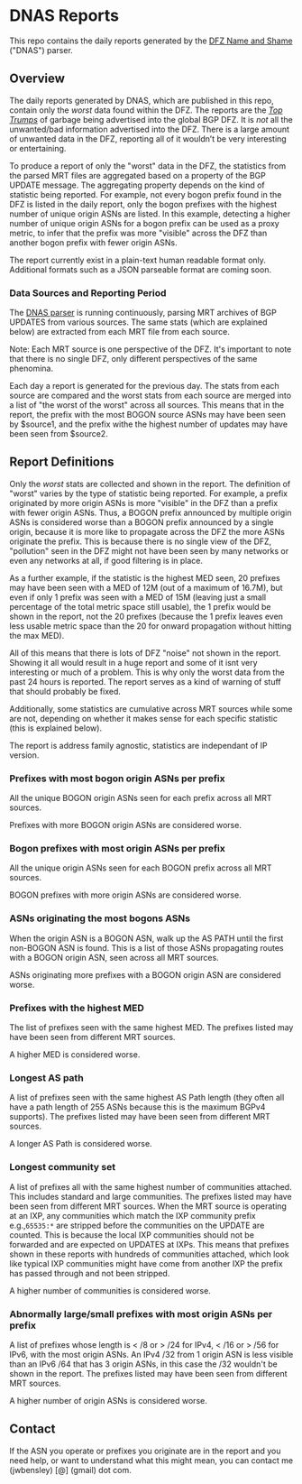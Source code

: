 # DNAS Reports

This repo contains the daily reports generated by the [DFZ Name and Shame](https://github.com/jwbensley/dfz_name_and_shame/) ("DNAS") parser.

## Overview

The daily reports generated by DNAS, which are published in this repo, contain only the *worst* data found within the DFZ. The reports are the *[Top Trumps](https://en.wikipedia.org/wiki/Top_Trumps)* of garbage being advertised into the global BGP DFZ. It is *not* all the unwanted/bad information advertised into the DFZ. There is a large amount of unwanted data in the DFZ, reporting all of it wouldn’t be very interesting or entertaining.

To produce a report of only the "worst" data in the DFZ, the statistics from the parsed MRT files are aggregated based on a property of the BGP UPDATE message. The aggregating property depends on the kind of statistic being reported. For example, not every bogon prefix found in the DFZ is listed in the daily report, only the bogon prefixes with the highest number of unique origin ASNs are listed. In this example, detecting a higher number of unique origin ASNs for a bogon prefix can be used as a proxy metric, to infer that the prefix was more "visible" across the DFZ than another bogon prefix with fewer origin ASNs.

The report currently exist in a plain-text human readable format only. Additional formats such as a JSON parseable format are coming soon.

### Data Sources and Reporting Period

The [DNAS parser](https://github.com/jwbensley/dfz_name_and_shame/) is running continuously, parsing MRT archives of BGP UPDATES from various sources. The same stats (which are explained below) are extracted from each MRT file from each source.

Note: Each MRT source is one perspective of the DFZ. It's important to note that there is no single DFZ, only different perspectives of the same phenomina.

Each day a report is generated for the previous day. The stats from each source are compared and the worst stats from each source are merged into a list of "the worst of the worst" across all sources. This means that in the report, the prefix with the most BOGON source ASNs may have been seen by $source1, and the prefix withe the highest number of updates may have been seen from $source2.

## Report Definitions

Only the *worst* stats are collected and shown in the report. The definition of "worst" varies by the type of statistic being reported. For example, a prefix originated by more origin ASNs is more "visible" in the DFZ than a prefix with fewer origin ASNs. Thus, a BOGON prefix announced by multiple origin ASNs is considered worse than a BOGON prefix announced by a single origin, because it is more like to propagate across the DFZ the more ASNs originate the prefix. This is because there is no single view of the DFZ, "pollution" seen in the DFZ might not have been seen by many networks or even any networks at all, if good filtering is in place.

As a further example, if the statistic is the highest MED seen, 20 prefixes may have been seen with a MED of 12M (out of a maximum of 16.7M), but even if only 1 prefix was seen with a MED of 15M (leaving just a small percentage of the total metric space still usable), the 1 prefix would be shown in the report, not the 20 prefixes (because the 1 prefix leaves even less usable metric space than the 20 for onward propagation without hitting the max MED).

All of this means that there is lots of DFZ "noise" not shown in the report. Showing it all would result in a huge report and some of it isnt very interesting or much of a problem. This is why only the worst data from the past 24 hours is reported. The report serves as a kind of warning of stuff that should probably be fixed.

Additionally, some statistics are cumulative across MRT sources while some are not, depending on whether it makes sense for each specific statistic (this is explained below).

The report is address family agnostic, statistics are independant of IP version.

### Prefixes with most bogon origin ASNs per prefix

All the unique BOGON origin ASNs seen for each prefix across all MRT sources.

Prefixes with more BOGON origin ASNs are considered worse.

### Bogon prefixes with most origin ASNs per prefix

All the unique origin ASNs seen for each BOGON prefix across all MRT sources.

BOGON prefixes with more origin ASNs are considered worse.

### ASNs originating the most bogons ASNs

When the origin ASN is a BOGON ASN, walk up the AS PATH until the first non-BOGON ASN is found. This is a list of those ASNs propagating routes with a BOGON origin ASN, seen across all MRT sources.

ASNs originating more prefixes with a BOGON origin ASN are considered worse.

### Prefixes with the highest MED

The list of prefixes seen with the same highest MED. The prefixes listed may have been seen from different MRT sources.

A higher MED is considered worse.

### Longest AS path

A list of prefixes seen with the same highest AS Path length (they often all have a path length of 255 ASNs because this is the maximum BGPv4 supports). The prefixes listed may have been seen from different MRT sources.

A longer AS Path is considered worse.

### Longest community set

A list of prefixes all with the same highest number of communities attached. This includes standard and large communities. The prefixes listed may have been seen from different MRT sources. When the MRT source is operating at an IXP, any communities which match the IXP community prefix e.g.,`65535:*` are stripped before the communities on the UPDATE are counted. This is because the local IXP communities should not be forwarded and are expected on UPDATES at IXPs. This means that prefixes shown in these reports with hundreds of communities attached, which look like typical IXP communities might have come from another IXP the prefix has passed through and not been stripped.

A higher number of communities is considered worse.

### Abnormally large/small prefixes with most origin ASNs per prefix

A list of prefixes whose length is < /8 or > /24 for IPv4, < /16 or > /56 for IPv6, with the most origin ASNs. An IPv4 /32 from 1 origin ASN is less visible than an IPv6 /64 that has 3 origin ASNs, in this case the /32 wouldn't be shown in the report. The prefixes listed may have been seen from different MRT sources.

A higher number of origin ASNs is considered worse.

## Contact

If the ASN you operate or prefixes you originate are in the report and you need help, or want to understand what this might mean, you can contact me (jwbensley) [@] (gmail) dot com.
